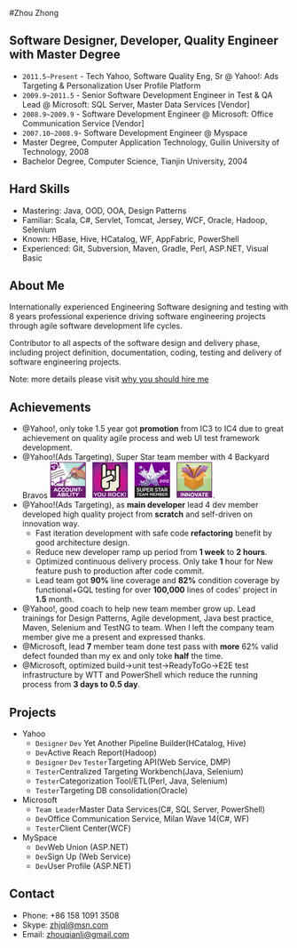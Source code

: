 #Zhou Zhong
## Software Designer, Developer, Quality Engineer with Master Degree
   * `2011.5~Present` - Tech Yahoo, Software Quality Eng, Sr @ Yahoo!: Ads Targeting & Personalization User Profile Platform
   * `2009.9~2011.5` - Senior Software Development Engineer in Test & QA Lead @ Microsoft: SQL Server, Master Data Services [Vendor] 
   * `2008.9~2009.9` - Software Development Engineer @ Microsoft: Office Communication Service [Vendor]
   * `2007.10~2008.9`- Software Development Engineer @ Myspace
   * Master Degree, Computer Application Technology, Guilin University of Technology, 2008
   * Bachelor Degree, Computer Science, Tianjin University, 2004
   
## Hard Skills
   * Mastering: Java, OOD, OOA, Design Patterns
   * Familiar: Scala, C#, Servlet, Tomcat, Jersey, WCF, Oracle, Hadoop, Selenium
   * Known: HBase, Hive, HCatalog, WF, AppFabric, PowerShell 
   * Experienced: Git, Subversion, Maven, Gradle, Perl, ASP.NET, Visual Basic

## About Me
Internationally experienced Engineering Software designing and testing with
 8 years professional experience driving software engineering projects through
  agile software development life cycles.

Contributor to all aspects of the software design and delivery phase, including project
definition, documentation, coding, testing and delivery of software engineering projects.

Note: more details please visit  [why you should hire me](whyhire/out/index.html)

## Achievements
   * @Yahoo!, only toke 1.5 year got **promotion** from IC3 to IC4 due to great achievement on quality agile process and web UI test framework development.
   * @Yahoo!(Ads Targeting), Super Star team member with 4 Backyard Bravos ![bravo](images/bravo.png).
   * @Yahoo!(Ads Targeting), as **main developer** lead 4 dev member developed high quality project from **scratch** and self-driven on innovation way.
      - Fast iteration development with safe code **refactoring** benefit by good architecture design.  
      - Reduce new developer ramp up period from **1 week** to **2 hours**.
      - Optimized continuous delivery process.  Only take **1** hour for New feature push to production after code commit.
      - Lead team got **90%** line coverage and **82%** condition coverage by functional+GQL testing for over **100,000** lines of codes' project in **1.5** month.
   * @Yahoo!, good coach to help new team member grow up.  Lead trainings for Design Patterns, Agile development, Java best practice, Maven, Selenium and TestNG to team.  When I left the company team member give me a present and expressed thanks.
   * @Microsoft, lead **7** member team done test pass with **more** 62% valid defect founded than my ex and only toke **half** the time.
   * @Microsoft, optimized build->unit test->ReadyToGo->E2E test infrastructure by WTT and PowerShell which reduce the running process from **3 days to 0.5 day**.
   
## Projects
   * Yahoo
     - `Designer` `Dev` Yet Another Pipeline Builder(HCatalog, Hive)
     - `Dev`Active Reach Report(Hadoop)
     - `Designer` `Dev` `Tester`Targeting API(Web Service, DMP)
     - `Tester`Centralized Targeting Workbench(Java, Selenium)
     - `Tester`Categorization Tool/ETL(Perl, Java, Selenium)
     - `Tester`Targeting DB consolidation(Oracle)
   * Microsoft
     - `Team Leader`Master Data Services(C#, SQL Server, PowerShell)
     - `Dev`Office Communication Service, Milan Wave 14(C#, WF)
     - `Tester`Client Center(WCF)
   * MySpace
     - `Dev`Web Union (ASP.NET)
     - `Dev`Sign Up (Web Service)
     - `Dev`User Profile (ASP.NET)
   
## Contact
   * Phone: +86 158 1091 3508
   * Skype: zhjql@msn.com
   * Email: zhouqianli@gmail.com